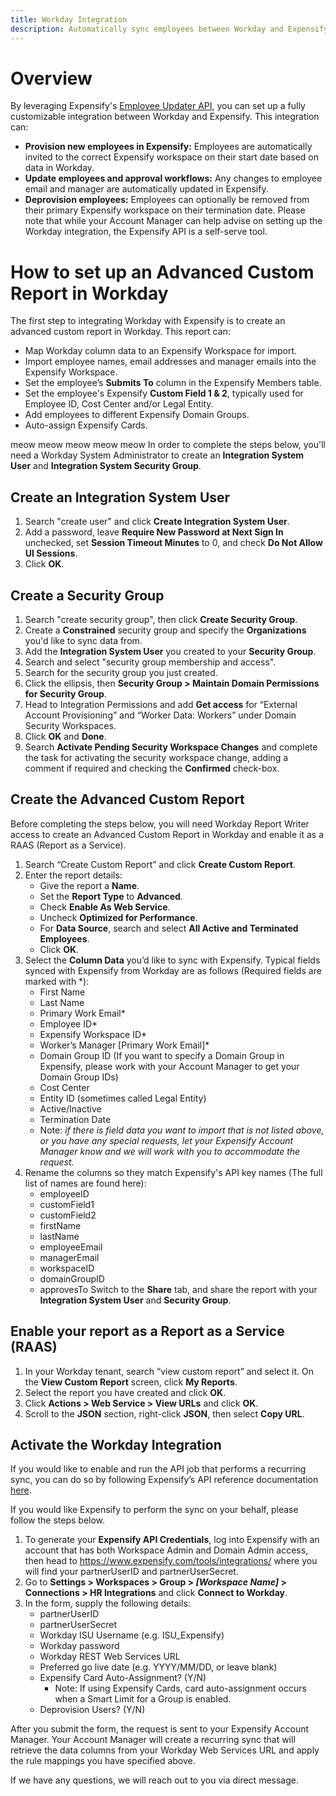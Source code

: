```yaml
---
title: Workday Integration
description: Automatically sync employees between Workday and Expensify
---
```


# Overview
By leveraging Expensify's [Employee Updater API](https://integrations.expensify.com/Integration-Server/doc/employeeUpdater/), you can set up a fully customizable integration between Workday and Expensify. This integration can:

- **Provision new employees in Expensify:** Employees are automatically invited to the correct Expensify workspace on their start date based on data in Workday.
- **Update employees and approval workflows:** Any changes to employee email and manager are automatically updated in Expensify.
- **Deprovision employees:** Employees can optionally be removed from their primary Expensify workspace on their termination date.
Please note that while your Account Manager can help advise on setting up the Workday integration, the Expensify API is a self-serve tool.

# How to set up an Advanced Custom Report in Workday
The first step to integrating Workday with Expensify is to create an advanced custom report in Workday. This report can:
- Map Workday column data to an Expensify Workspace for import.
- Import employee names, email addresses and manager emails into the Expensify Workspace.
- Set the employee’s **Submits To** column in the Expensify Members table.
- Set the employee's Expensify **Custom Field 1 & 2**, typically used for Employee ID, Cost Center and/or Legal Entity.
- Add employees to different Expensify Domain Groups.
- Auto-assign Expensify Cards.


meow meow meow meow meow
In order to complete the steps below, you'll need a Workday System Administrator to create an **Integration System User** and **Integration System Security Group**.

## Create an Integration System User
1. Search "create user" and click **Create Integration System User**.
2. Add a password, leave **Require New Password at Next Sign In** unchecked, set **Session Timeout Minutes** to 0, and check **Do Not Allow UI Sessions**.
3. Click **OK**.

## Create a Security Group
1. Search "create security group", then click **Create Security Group**.
2. Create a **Constrained** security group and specify the **Organizations** you'd like to sync data from.
3. Add the **Integration System User** you created to your **Security Group**.
4. Search and select "security group membership and access".
5. Search for the security group you just created.
6. Click the ellipsis, then **Security Group > Maintain Domain Permissions for Security Group**.
7. Head to Integration Permissions and add **Get access** for “External Account Provisioning” and “Worker Data: Workers” under Domain Security Workspaces.
8. Click **OK** and **Done**.
9. Search **Activate Pending Security Workspace Changes** and complete the task for activating the security workspace change, adding a comment if required and checking the **Confirmed** check-box.

## Create the Advanced Custom Report
Before completing the steps below, you will need Workday Report Writer access to create an Advanced Custom Report in Workday and enable it as a RAAS (Report as a Service).

1. Search “Create Custom Report” and click **Create Custom Report**.
2. Enter the report details:
    - Give the report a **Name**.
    - Set the **Report Type** to **Advanced**.
    - Check **Enable As Web Service**.
    - Uncheck **Optimized for Performance**.
    - For **Data Source**, search and select **All Active and Terminated Employees**.
    - Click **OK**.
3. Select the **Column Data** you’d like to sync with Expensify. Typical fields synced with Expensify from Workday are as follows (Required fields are marked with \*):
    - First Name
    - Last Name
    - Primary Work Email\*
    - Employee ID\*
    - Expensify Workspace ID\*
    - Worker’s Manager [Primary Work Email]\*
    - Domain Group ID (If you want to specify a Domain Group in Expensify, please work with your Account Manager to get your Domain Group IDs)
    - Cost Center
    - Entity ID (sometimes called Legal Entity) 
    - Active/Inactive 
    - Termination Date
    - Note: _if there is field data you want to import that is not listed above, or you have any special requests, let your Expensify Account Manager know and we will work with you to accommodate the request._
4. Rename the columns so they match Expensify's API key names (The full list of names are found here):
    - employeeID
    - customField1
    - customField2
    - firstName
    - lastName
    - employeeEmail
    - managerEmail
    - workspaceID
    - domainGroupID
    - approvesTo
Switch to the **Share** tab, and share the report with your **Integration System User** and **Security Group**.

## Enable your report as a Report as a Service (RAAS)

1. In your Workday tenant, search “view custom report” and select it. On the **View Custom Report** screen, click **My Reports**.
2. Select the report you have created and click **OK**.
3. Click **Actions > Web Service > View URLs** and click **OK**.
4. Scroll to the **JSON** section, right-click **JSON**, then select **Copy URL**.

## Activate the Workday Integration

If you would like to enable and run the API job that performs a recurring sync, you can do so by following Expensify’s API reference documentation [here](https://integrations.expensify.com/Integration-Server/doc/employeeUpdater/#api-principles). 

If you would like Expensify to perform the sync on your behalf, please follow the steps below.

1. To generate your **Expensify API Credentials**, log into Expensify with an account that has both Workspace Admin and Domain Admin access, then head to https://www.expensify.com/tools/integrations/ where you will find your partnerUserID and partnerUserSecret.
2. Go to **Settings > Workspaces > Group > _[Workspace Name]_ > Connections > HR Integrations** and click **Connect to Workday**.
3. In the form, supply the following details:
    - partnerUserID
    - partnerUserSecret
    - Workday ISU Username (e.g. ISU_Expensify)
    - Workday password
    - Workday REST Web Services URL
    - Preferred go live date (e.g. YYYY/MM/DD, or leave blank)
    - Expensify Card Auto-Assignment? (Y/N)
        - Note: If using Expensify Cards, card auto-assignment occurs when a Smart Limit for a Group is enabled.
    - Deprovision Users? (Y/N)

After you submit the form, the request is sent to your Expensify Account Manager. Your Account Manager will create a recurring sync that will retrieve the data columns from your Workday Web Services URL and apply the rule mappings you have specified above.

If we have any questions, we will reach out to you via direct message.
